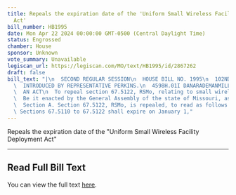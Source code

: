 ```yaml
---
title: Repeals the expiration date of the 'Uniform Small Wireless Facility Deployment
  Act'
bill_number: HB1995
date: Mon Apr 22 2024 00:00:00 GMT-0500 (Central Daylight Time)
status: Engrossed
chamber: House
sponsor: Unknown
vote_summary: Unavailable
legiscan_url: https://legiscan.com/MO/text/HB1995/id/2867262
draft: false
bill_text: "|\n  SECOND REGULAR SESSION\n  HOUSE BILL NO. 1995\n  102ND GENERAL ASSEMBLY\n\
  \  INTRODUCED BY REPRESENTATIVE PERKINS.\n  4598H.01I DANARADEMANMILLER,ChiefClerk\n\
  \  AN ACT\n  To repeal section 67.5122, RSMo, relating to small wireless facilities.\n\
  \  Be it enacted by the General Assembly of the state of Missouri, as follows:\n\
  \  Section A. Section 67.5122, RSMo, is repealed, to read as follows:\n  [67.5122.\
  \ Sections 67.5110 to 67.5122 shall expire on January 1,"
---
```

Repeals the expiration date of the "Uniform Small Wireless Facility Deployment Act"

---

## Read Full Bill Text

You can view the full text [here](https://legiscan.com/MO/text/HB1995/id/2867262).
